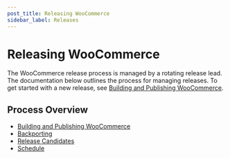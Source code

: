 ```yaml
---
post_title: Releasing WooCommerce
sidebar_label: Releases
---
```


# Releasing WooCommerce

The WooCommerce release process is managed by a rotating release lead.  The documentation below outlines the process for managing releases.  To get started with a new release, see [Building and Publishing WooCommerce](/docs/contribution/releases/building-and-publishing).

## Process Overview

* [Building and Publishing WooCommerce](/docs/contribution/releases/building-and-publishing)
* [Backporting](/docs/contribution/releases/backporting)
* [Release Candidates](/docs/contribution/releases/rc)
* [Schedule](/docs/contribution/releases/schedule)

